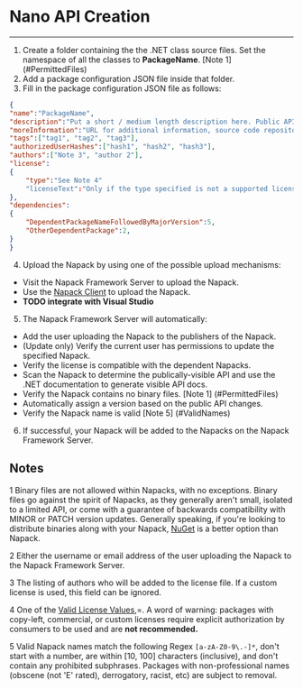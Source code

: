 # Nano API Creation
-------------------

1. Create a folder containing the the .NET class source files. Set the namespace of all the classes to **PackageName**. [Note 1] (#PermittedFiles)
2. Add a package configuration JSON file inside that folder.
3. Fill in the package configuration JSON file as follows:
```json
{
"name":"PackageName",
"description":"Put a short / medium length description here. Public API docs are auto-generated from the source code and do not belong here.",
"moreInformation":"URL for additional information, source code repository, etc",
"tags":["tag1", "tag2", "tag3"],
"authorizedUserHashes":["hash1", "hash2", "hash3"],
"authors":["Note 3", "author 2"],
"license":
{
    "type":"See Note 4"
    "licenseText":"Only if the type specified is not a supported license"
},
"dependencies":
{
    "DependentPackageNameFollowedByMajorVersion":5,
    "OtherDependentPackage":2,
}
}
```

4. Upload the Napack by using one of the possible upload mechanisms:
 - Visit the Napack Framework Server to upload the Napack. 
 - Use the [Napack Client](./NapackClient.md) to upload the Napack.
 - **TODO integrate with Visual Studio**
5. The Napack Framework Server will automatically:
 - Add the user uploading the Napack to the publishers of the Napack.
 - (Update only) Verify the current user has permissions to update the specified Napack.
 - Verify the license is compatible with the dependent Napacks.
 - Scan the Napack to determine the publically-visible API and use the .NET documentation to generate visible API docs.
 - Verify the Napack contains no binary files. [Note 1] (#PermittedFiles)
 - Automatically assign a version based on the public API changes.
 - Verify the Napack name is valid [Note 5] (#ValidNames)
6. If successful, your Napack will be added to the Napacks on the Napack Framework Server.

## Notes
<a name="PermittedFiles">1</a> Binary files are not allowed within Napacks, with no exceptions. Binary files go against the spirit of Napacks, as they generally aren't small, isolated to a limited API, or come with a guarantee of backwards compatibility with MINOR or PATCH version updates. Generally speaking, if you're looking to distribute binaries along with your Napack, [NuGet](https://www.nuget.org/) is a better option than Napack.

2 Either the username or email address of the user uploading the Napack to the Napack Framework Server.  

3 The listing of authors who will be added to the license file. If a custom license is used, this field can be ignored.

4 One of the [Valid License Values](./SupportedLicenses.md),=. A word of warning: packages with copy-left, commercial, or custom licenses require explicit authorization by consumers to be used and are **not recommended.**

5 Valid Napack names match the following Regex ```[a-zA-Z0-9\.-]*```, don't start with a number, are within [10, 100] characters (inclusive), and don't contain any prohibited subphrases. Packages with non-professional names (obscene (not 'E' rated), derrogatory, racist, etc) are subject to removal.